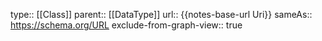 type:: [[Class]]
parent:: [[DataType]]
url:: {{notes-base-url Uri}}
sameAs:: https://schema.org/URL
exclude-from-graph-view:: true
